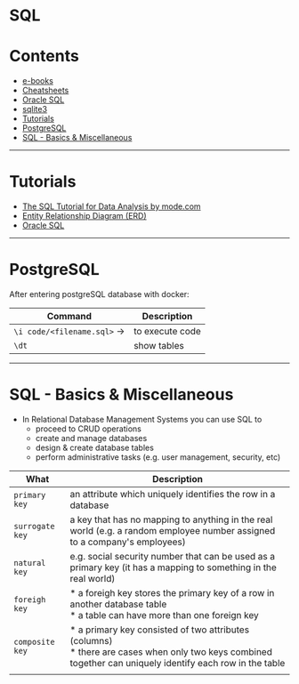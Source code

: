 # SQL

Contents
=======================
* [e-books](https://github.com/dimi-fn/Various-Data-Science-Scripts/tree/main/Databases/SQL/e-books)
* [Cheatsheets](https://github.com/dimi-fn/Various-Data-Science-Scripts/tree/main/Databases/SQL/Cheatsheets)
* [Oracle SQL](https://github.com/dimi-fn/Various-Data-Science-Scripts/tree/main/Databases/SQL/Oracle%20SQL)
* [sqlite3](https://github.com/dimi-fn/Various-Data-Science-Scripts/tree/main/Databases/SQL/sqlite3)
* [Tutorials](#tutorials)
* [PostgreSQL](#postgresql)
* [SQL - Basics & Miscellaneous](#sql---basics--miscellaneous)

-------------------------

# Tutorials

* [The SQL Tutorial for Data Analysis by mode.com](https://mode.com/sql-tutorial/introduction-to-sql/)
* [Entity Relationship Diagram (ERD)](https://www.youtube.com/watch?v=QpdhBUYk7Kk&ab_channel=Lucidchart)
* [Oracle SQL](https://github.com/dimi-fn/Various-Data-Science-Scripts/tree/main/Databases/SQL/Oracle%20SQL)


-----------------

# PostgreSQL

After entering postgreSQL database with docker:

|Command|Description|
|--------|---------|
| `\i code/<filename.sql>` ->| to execute code |
| `\dt`| show tables|

-----------------

# SQL - Basics & Miscellaneous


* In Relational Database Management Systems you can use SQL to
    * proceed to CRUD operations
    * create and manage databases
    * design & create database tables
    * perform administrative tasks (e.g. user management, security, etc)

|What|Description|
|--------|---------|
| `primary key`| an attribute which uniquely identifies the row in a database |
|`surrogate key`|a key that has no mapping to anything in the real world (e.g. a random employee number assigned to a company's employees)|
| `natural key`|e.g. social security number that can be used as a primary key (it has a mapping to something in the real world) |
| `foreigh key`| * a foreigh key stores the primary key of a row in another database table<br>* a table can have more than one foreign key |
|`composite key` | * a primary key consisted of two attributes (columns)<br>* there are cases when only two keys combined together can uniquely identify each row in the table |  
| | |
